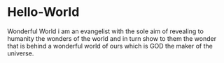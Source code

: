 # Hello-World
Wonderful World
i am an evangelist with the sole aim of revealing to humanity the wonders of the world and in turn show to them the wonder that is behind a wonderful world of ours which is GOD the maker of the universe.
